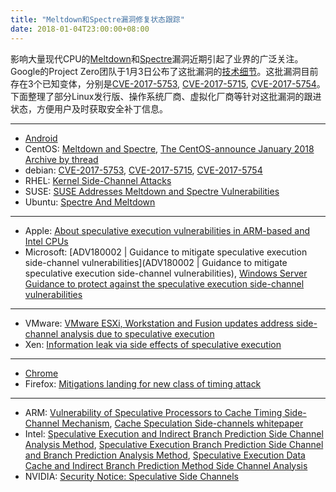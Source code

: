 ```yaml
---
title: "Meltdown和Spectre漏洞修复状态跟踪"
date: 2018-01-04T23:00:00+08:00
---
```


影响大量现代CPU的[Meltdown](https://meltdownattack.com/)和[Spectre](https://spectreattack.com/)漏洞近期引起了业界的广泛关注。Google的Project Zero团队于1月3日公布了这批漏洞的[技术细节](https://googleprojectzero.blogspot.com/2018/01/reading-privileged-memory-with-side.html)。这批漏洞目前存在3个已知变体，分别是[CVE-2017-5753](https://cve.mitre.org/cgi-bin/cvename.cgi?name=CVE-2017-5753), [CVE-2017-5715](https://cve.mitre.org/cgi-bin/cvename.cgi?name=CVE-2017-5715), [CVE-2017-5754](https://cve.mitre.org/cgi-bin/cvename.cgi?name=CVE-2017-5754)。下面整理了部分Linux发行版、操作系统厂商、虚拟化厂商等针对这批漏洞的跟进状态，方便用户及时获取安全补丁信息。

---

- [Android](https://support.google.com/faqs/answer/7622138#android)
- CentOS: [Meltdown and Spectre](https://www.centos.org/forums/viewtopic.php?t=65591), [The CentOS-announce January 2018 Archive by thread](https://lists.centos.org/pipermail/centos-announce/2018-January/)
- debian: [CVE-2017-5753](https://security-tracker.debian.org/tracker/CVE-2017-5753), [CVE-2017-5715](https://security-tracker.debian.org/tracker/CVE-2017-5715), [CVE-2017-5754](https://security-tracker.debian.org/tracker/CVE-2017-5754)
- RHEL: [Kernel Side-Channel Attacks](https://access.redhat.com/security/vulnerabilities/speculativeexecution)
- SUSE: [SUSE Addresses Meltdown and Spectre Vulnerabilities](https://www.suse.com/c/suse-addresses-meltdown-spectre-vulnerabilities/)
- Ubuntu: [Spectre And Meltdown](https://wiki.ubuntu.com/SecurityTeam/KnowledgeBase/SpectreAndMeltdown)

---

- Apple: [About speculative execution vulnerabilities in ARM-based and Intel CPUs](https://support.apple.com/en-us/HT208394)
- Microsoft: [ADV180002 | Guidance to mitigate speculative execution side-channel vulnerabilities](ADV180002 | Guidance to mitigate speculative execution side-channel vulnerabilities), [Windows Server Guidance to protect against the speculative execution side-channel vulnerabilities](https://support.microsoft.com/en-us/help/4072698/windows-server-guidance-to-protect-against-the-speculative-execution-s)

---

- VMware: [VMware ESXi, Workstation and Fusion updates address side-channel analysis due to speculative execution](https://www.vmware.com/us/security/advisories/VMSA-2018-0002.html)
- Xen: [Information leak via side effects of speculative execution](https://xenbits.xen.org/xsa/advisory-254.html)

---

- [Chrome](https://support.google.com/faqs/answer/7622138#chrome)
- Firefox: [Mitigations landing for new class of timing attack](https://blog.mozilla.org/security/2018/01/03/mitigations-landing-new-class-timing-attack/)

---

- ARM: [Vulnerability of Speculative Processors to Cache Timing Side-Channel Mechanism](https://developer.arm.com/support/security-update), [Cache Speculation Side-channels whitepaper](https://developer.arm.com/support/security-update/download-the-whitepaper)
- Intel: [Speculative Execution and Indirect Branch Prediction Side Channel Analysis Method](https://security-center.intel.com/advisory.aspx?intelid=INTEL-SA-00088&languageid=en-fr), [Speculative Execution Branch Prediction Side Channel and Branch Prediction Analysis Method](https://01.org/security/advisories/intel-oss-10002), [Speculative Execution Data Cache and Indirect Branch Prediction Method Side Channel Analysis](https://01.org/security/advisories/intel-oss-10003)
- NVIDIA: [Security Notice: Speculative Side Channels](http://nvidia.custhelp.com/app/answers/detail/a_id/4609)

